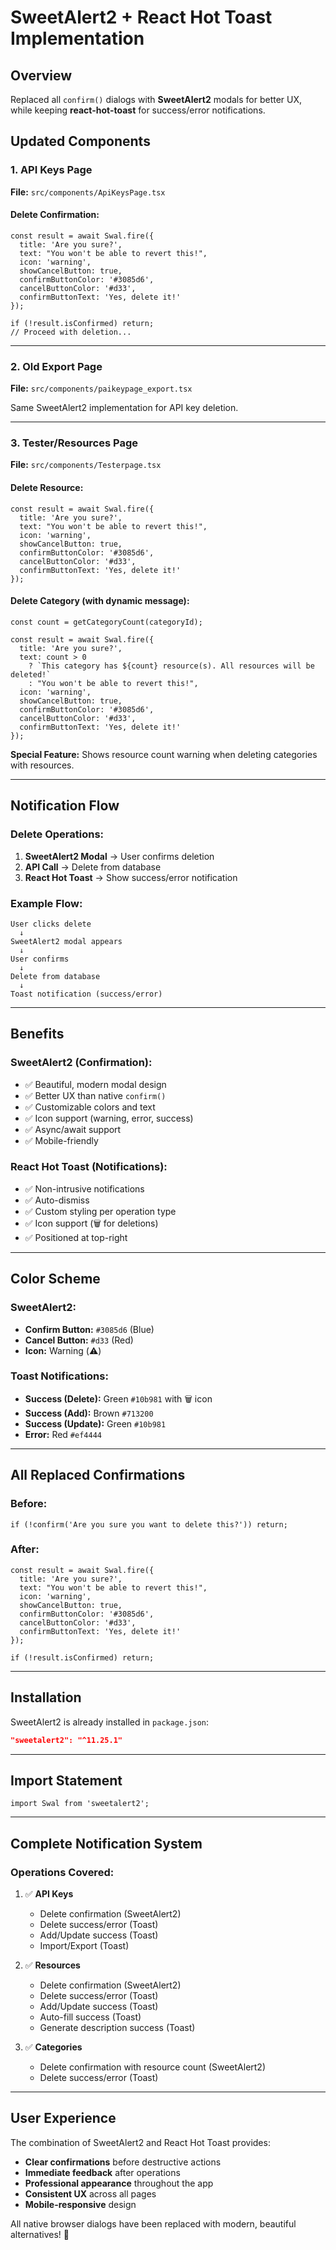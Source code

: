 # SweetAlert2 + React Hot Toast Implementation

## Overview
Replaced all `confirm()` dialogs with **SweetAlert2** modals for better UX, while keeping **react-hot-toast** for success/error notifications.

## Updated Components

### 1. API Keys Page
**File:** `src/components/ApiKeysPage.tsx`

#### Delete Confirmation:
```tsx
const result = await Swal.fire({
  title: 'Are you sure?',
  text: "You won't be able to revert this!",
  icon: 'warning',
  showCancelButton: true,
  confirmButtonColor: '#3085d6',
  cancelButtonColor: '#d33',
  confirmButtonText: 'Yes, delete it!'
});

if (!result.isConfirmed) return;
// Proceed with deletion...
```

---

### 2. Old Export Page
**File:** `src/components/paikeypage_export.tsx`

Same SweetAlert2 implementation for API key deletion.

---

### 3. Tester/Resources Page
**File:** `src/components/Testerpage.tsx`

#### Delete Resource:
```tsx
const result = await Swal.fire({
  title: 'Are you sure?',
  text: "You won't be able to revert this!",
  icon: 'warning',
  showCancelButton: true,
  confirmButtonColor: '#3085d6',
  cancelButtonColor: '#d33',
  confirmButtonText: 'Yes, delete it!'
});
```

#### Delete Category (with dynamic message):
```tsx
const count = getCategoryCount(categoryId);

const result = await Swal.fire({
  title: 'Are you sure?',
  text: count > 0 
    ? `This category has ${count} resource(s). All resources will be deleted!`
    : "You won't be able to revert this!",
  icon: 'warning',
  showCancelButton: true,
  confirmButtonColor: '#3085d6',
  cancelButtonColor: '#d33',
  confirmButtonText: 'Yes, delete it!'
});
```

**Special Feature:** Shows resource count warning when deleting categories with resources.

---

## Notification Flow

### Delete Operations:
1. **SweetAlert2 Modal** → User confirms deletion
2. **API Call** → Delete from database
3. **React Hot Toast** → Show success/error notification

### Example Flow:
```
User clicks delete 
  ↓
SweetAlert2 modal appears
  ↓
User confirms
  ↓
Delete from database
  ↓
Toast notification (success/error)
```

---

## Benefits

### SweetAlert2 (Confirmation):
- ✅ Beautiful, modern modal design
- ✅ Better UX than native `confirm()`
- ✅ Customizable colors and text
- ✅ Icon support (warning, error, success)
- ✅ Async/await support
- ✅ Mobile-friendly

### React Hot Toast (Notifications):
- ✅ Non-intrusive notifications
- ✅ Auto-dismiss
- ✅ Custom styling per operation type
- ✅ Icon support (🗑️ for deletions)
- ✅ Positioned at top-right

---

## Color Scheme

### SweetAlert2:
- **Confirm Button:** `#3085d6` (Blue)
- **Cancel Button:** `#d33` (Red)
- **Icon:** Warning (⚠️)

### Toast Notifications:
- **Success (Delete):** Green `#10b981` with 🗑️ icon
- **Success (Add):** Brown `#713200`
- **Success (Update):** Green `#10b981`
- **Error:** Red `#ef4444`

---

## All Replaced Confirmations

### Before:
```tsx
if (!confirm('Are you sure you want to delete this?')) return;
```

### After:
```tsx
const result = await Swal.fire({
  title: 'Are you sure?',
  text: "You won't be able to revert this!",
  icon: 'warning',
  showCancelButton: true,
  confirmButtonColor: '#3085d6',
  cancelButtonColor: '#d33',
  confirmButtonText: 'Yes, delete it!'
});

if (!result.isConfirmed) return;
```

---

## Installation

SweetAlert2 is already installed in `package.json`:
```json
"sweetalert2": "^11.25.1"
```

---

## Import Statement

```tsx
import Swal from 'sweetalert2';
```

---

## Complete Notification System

### Operations Covered:
1. ✅ **API Keys**
   - Delete confirmation (SweetAlert2)
   - Delete success/error (Toast)
   - Add/Update success (Toast)
   - Import/Export (Toast)

2. ✅ **Resources**
   - Delete confirmation (SweetAlert2)
   - Delete success/error (Toast)
   - Add/Update success (Toast)
   - Auto-fill success (Toast)
   - Generate description success (Toast)

3. ✅ **Categories**
   - Delete confirmation with resource count (SweetAlert2)
   - Delete success/error (Toast)

---

## User Experience

The combination of SweetAlert2 and React Hot Toast provides:
- **Clear confirmations** before destructive actions
- **Immediate feedback** after operations
- **Professional appearance** throughout the app
- **Consistent UX** across all pages
- **Mobile-responsive** design

All native browser dialogs have been replaced with modern, beautiful alternatives! 🎉
